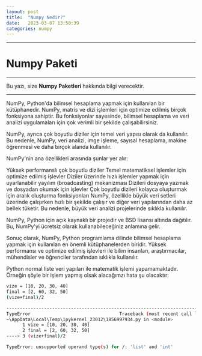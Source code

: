 ```yaml
---
layout: post
title:  "Numpy Nedir?"
date:   2023-03-07 13:50:39
categories: numpy
---
```


---
# Numpy Paketi
---
Bu yazı, size **Numpy Paketleri** hakkında bilgi verecektir.

---

NumPy, Python'da bilimsel hesaplama yapmak için kullanılan bir kütüphanedir. NumPy, matris ve dizi işlemleri için optimize edilmiş birçok fonksiyona sahiptir. Bu fonksiyonlar sayesinde, bilimsel hesaplama ve veri analizi uygulamaları için çok verimli bir şekilde çalışabilirsiniz.

NumPy, ayrıca çok boyutlu diziler için temel veri yapısı olarak da kullanılır. Bu nedenle, NumPy, veri analizi, imge işleme, sayısal hesaplama, makine öğrenmesi ve daha birçok alanda kullanılır.

NumPy'nin ana özellikleri arasında şunlar yer alır:

Yüksek performanslı çok boyutlu diziler
Temel matematiksel işlemler için optimize edilmiş işlevler
Diziler üzerinde hızlı işlemler yapmak için uyarlanabilir yayılım (broadcasting) mekanizması
Dizileri dosyaya yazmak ve dosyadan okumak için işlevler
Çok boyutlu dizileri kolayca oluşturmak için aralık oluşturma fonksiyonları
NumPy, özellikle büyük veri setleri üzerinde çalışırken hızlı bir şekilde çalışır ve diğer veri yapılarından daha az bellek tüketir. Bu nedenle, büyük veri analizi projelerinde sıklıkla kullanılır.

NumPy, Python için açık kaynaklı bir projedir ve BSD lisansı altında dağıtılır. Bu, NumPy'yi ücretsiz olarak kullanabileceğiniz anlamına gelir.

Sonuç olarak, NumPy, Python programlama dilinde bilimsel hesaplama yapmak için kullanılan en önemli kütüphanelerden biridir. Yüksek performansı ve optimize edilmiş işlevleri ile bilim insanları, araştırmacılar, mühendisler ve öğrenciler tarafından sıklıkla kullanılır.

Python normal liste veri yapıları ile matematik işlemi yapamamaktadır. Örneğin şöyle bir işlem yapmış olsak alacağımzı hata şu olacaktır:

```sh
vize = [10, 20, 30, 40]
final = [2, 60, 32, 50]
(vize+final)/2
```

```sh
---------------------------------------------------------------------------
TypeError                                 Traceback (most recent call last)
~\AppData\Local\Temp\ipykernel_23012\1856997934.py in <module>
      1 vize = [10, 20, 30, 40]
      2 final = [2, 60, 32, 50]
----> 3 (vize+final)/2

TypeError: unsupported operand type(s) for /: 'list' and 'int'

```